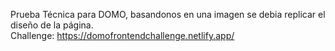 Prueba Técnica para DOMO, basandonos en una imagen se debia replicar el diseño de la página. <br/>
Challenge: https://domofrontendchallenge.netlify.app/

